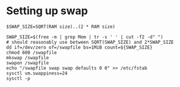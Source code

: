 # Setting up swap

`$SWAP_SIZE=SQRT(RAM size)..(2 * RAM size)`

```
SWAP_SIZE=$(free -m | grep Mem | tr -s ' ' | cut -f2 -d" ")
# should reasonably use between SQRT(SWAP_SIZE) and 2*SWAP_SIZE
dd if=/dev/zero of=/swapfile bs=1MiB count=${SWAP_SIZE}
chmod 600 /swapfile
mkswap /swapfile
swapon /swapfile
echo "/swapfile swap swap defaults 0 0" >> /etc/fstab
sysctl vm.swappiness=24
sysctl -p
```
